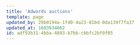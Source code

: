 ```yaml
---
title: 'Adwords auctions'
template: page
updated_by: 29b0194a-1fd0-4a23-81bd-0da139f7fa37
updated_at: 1603934662
id: adf93b31-4bba-4893-b7bb-cbbfc2bf0f05
---
```

